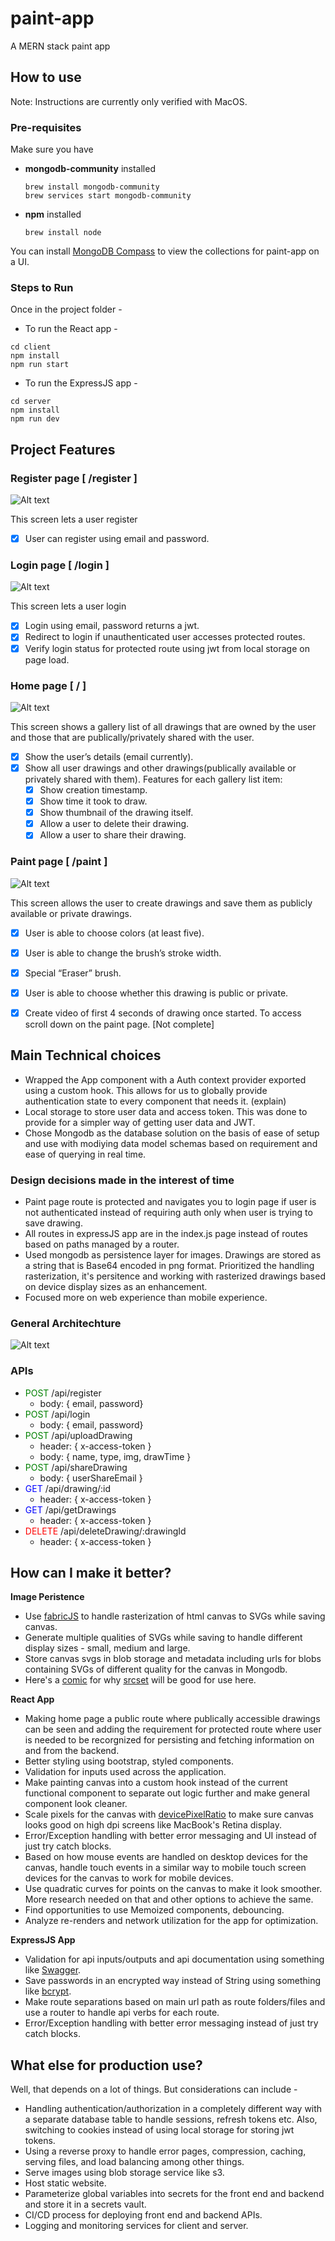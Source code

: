 # paint-app
A MERN stack paint app

## How to use
Note: Instructions are currently only verified with MacOS.

### Pre-requisites

Make sure you have 
- **mongodb-community** installed
    ```shell
    brew install mongodb-community
    brew services start mongodb-community
    ```
- **npm** installed
    ```shell
    brew install node
    ```
You can install [MongoDB Compass](https://www.mongodb.com/try/download/compass) to view the collections for paint-app on a UI.

### Steps to Run

Once in the project folder -

* To run the React app -
```shell
cd client
npm install
npm run start
```

* To run the ExpressJS app -
```shell
cd server
npm install
npm run dev
```

## Project Features

### Register page [ /register ]

![Alt text](/screenshots/register-page.png?raw=true "Register Page")

This screen lets a user register
- [x] User can register using email and password.

### Login page [ /login ]

![Alt text](/screenshots/login-page.png?raw=true "Register Page")

This screen lets a user login
- [x] Login using email, password returns a jwt.
- [x] Redirect to login if unauthenticated user accesses protected routes.
- [x] Verify login status for protected route using jwt from local storage on page load.

### Home page [ / ]

![Alt text](/screenshots/home-page.png?raw=true "Register Page")

This screen shows a gallery list of all drawings that are owned by the user and those that are publically/privately shared with the user.

- [x] Show the user’s details (email currently).
- [x] Show all user drawings and other drawings(publically available or privately shared with them). Features for each gallery list item: 
    - [x] Show creation timestamp.
    - [x] Show time it took to draw.
    - [x] Show thumbnail of the drawing itself.
    - [x] Allow a user to delete their drawing.
    - [x] Allow a user to share their drawing.

### Paint page [ /paint ]

![Alt text](/screenshots/paint-page.png?raw=true "Paint Page")

This screen allows the user to create drawings and save them as publicly available or private drawings. 

- [x] User is able to choose colors (at least five).
- [x] User is able to change the brush’s stroke width.
- [x] Special “Eraser” brush.
- [x] User is able to choose whether this drawing is public or private.
- [x] Create video of first 4 seconds of drawing once started. To access scroll down on the paint page. [Not complete]


## Main Technical choices

- Wrapped the App component with a Auth context provider exported using a custom hook. This allows for us to globally provide authentication state to every component that needs it. (explain)
- Local storage to store user data and access token. This was done to provide for a simpler way of getting user data and JWT.
- Chose Mongodb as the database solution on the basis of ease of setup and use with modiying data model schemas based on requirement and ease of querying in real time.

### Design decisions made in the interest of time 

- Paint page route is protected and navigates you to login page if user is not authenticated instead of requiring auth only when user is trying to save drawing.
- All routes in expressJS app are in the index.js page instead of routes based on paths managed by a router.
- Used mongodb as persistence layer for images. Drawings are stored as a string that is Base64 encoded in png format. Prioritized the handling rasterization, it's persitence and working with rasterized drawings based on device display sizes as an enhancement.
- Focused more on web experience than mobile experience.

### General Architechture
![Alt text](/screenshots/general-architechture.drawio.png?raw=true "Paint Page")

### APIs

- <span style="color: green;">POST</span> /api/register 
    - body: { email, password}
- <span style="color: green;">POST</span> /api/login
    - body: { email, password}
- <span style="color: green;">POST</span> /api/uploadDrawing
    - header: { x-access-token }
    - body: { name, type, img, drawTime }
- <span style="color: green;">POST</span> /api/shareDrawing
    - body: { userShareEmail }
- <span style="color: blue;">GET</span> /api/drawing/:id
    - header: { x-access-token }
- <span style="color: blue;">GET</span> /api/getDrawings
    - header: { x-access-token }
- <span style="color: red;">DELETE</span> /api/deleteDrawing/:drawingId
    - header: { x-access-token }

## How can I make it better?

**Image Peristence**
- Use [fabricJS](http://fabricjs.com/) to handle rasterization of html canvas to SVGs while saving canvas.
- Generate multiple qualities of SVGs while saving to handle different display sizes - small, medium and large.
- Store canvas svgs in blob storage and metadata including urls for blobs containing SVGs of different quality for the canvas in Mongodb.
- Here's a [comic](https://developer.mozilla.org/en-US/docs/Learn/HTML/Multimedia_and_embedding/Responsive_images) for why [srcset](https://ericportis.com/posts/2014/srcset-sizes/) will be good for use here.

**React App**
- Making home page a public route where publically accessible drawings can be seen and adding the requirement for protected route where user is needed to be recorgnized for persisting and fetching information on and from the backend.
- Better styling using bootstrap, styled components.
- Validation for inputs used across the application.
- Make painting canvas into a custom hook instead of the current functional component to separate out logic further and make general component look cleaner.
- Scale pixels for the canvas with [devicePixelRatio](https://developer.mozilla.org/en-US/docs/Web/API/Window/devicePixelRatio) to make sure canvas looks good on high dpi screens like MacBook's Retina display.
- Error/Exception handling with better error messaging and UI instead of just try catch blocks.
- Based on how mouse events are handled on desktop devices for the canvas, handle touch events in a similar way to  mobile touch screen devices for the canvas to work for mobile devices.
- Use quadratic curves for points on the canvas to make it look smoother. More research needed on that and other options to achieve the same.
- Find opportunities to use Memoized components, debouncing.
- Analyze re-renders and network utilization for the app for optimization.

**ExpressJS App**
- Validation for api inputs/outputs and api documentation using something like [Swagger](https://github.com/swagger-api/swagger-node).
- Save passwords in an encrypted way instead of String using something like [bcrypt](https://github.com/kelektiv/node.bcrypt.js).
- Make route separations based on main url path as route folders/files and use a router to handle api verbs for each route.
- Error/Exception handling with better error messaging instead of just try catch blocks.

## What else for production use?
Well, that depends on a lot of things. But considerations can include -
- Handling authentication/authorization in a completely different way with a separate database table to handle sessions, refresh tokens etc. Also, switching to cookies instead of using local storage for storing jwt tokens. 
- Using a reverse proxy to handle error pages, compression, caching, serving files, and load balancing among other things.
- Serve images using blob storage service like s3.
- Host static website.
- Parameterize global variables into secrets for the front end and backend and store it in a secrets vault.
- CI/CD process for deploying front end and backend APIs.
- Logging and monitoring services for client and server.
